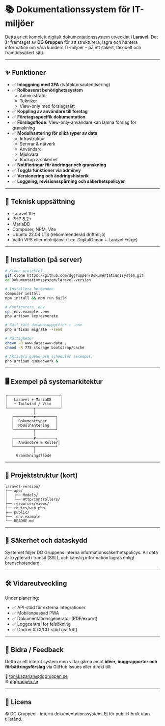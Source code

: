 # 📚 Dokumentationssystem för IT-miljöer

Detta är ett komplett digitalt dokumentationssystem utvecklat i **Laravel**. Det är framtaget av **DG Gruppen** för att strukturera, lagra och hantera information om våra kunders IT-miljöer – på ett säkert, flexibelt och framtidssäkert sätt.

---

## ✨ Funktioner

- ✅ **Inloggning med 2FA** (tvåfaktorsautentisering)
- ✅ **Rollbaserat behörighetssystem**
  - Administratör
  - Tekniker
  - View-only med förslagsrätt
- ✅ **Koppling av användare till företag**
- ✅ **Företagsspecifik dokumentation**
- ✅ **Förslagsflöde:** View-only-användare kan lämna förslag för granskning
- ✅ **Modulhantering för olika typer av data**
  - Infrastruktur
  - Servrar & nätverk
  - Användare
  - Mjukvara
  - Backup & säkerhet
- ✅ **Notifieringar för ändringar och granskning**
- ✅ **Toggla funktioner via adminvy**
- ✅ **Versionering och ändringshistorik**
- ✅ **Loggning, revisionsspårning och säkerhetspolicyer**

---

## 🧱 Teknisk uppsättning

- Laravel 10+
- PHP 8.2+
- MariaDB
- Composer, NPM, Vite
- Ubuntu 22.04 LTS (rekommenderad driftmiljö)
- Valfri VPS eller molntjänst (t.ex. DigitalOcean + Laravel Forge)

---

## 🚀 Installation (på server)

```bash
# Klona projektet
git clone https://github.com/dggruppen/Dokumentationssystem.git
cd Dokumentationssystem/laravel-version

# Installera beroenden
composer install
npm install && npm run build

# Konfigurera .env
cp .env.example .env
php artisan key:generate

# Sätt rätt databasuppgifter i .env
php artisan migrate --seed

# Rättigheter
chown -R www-data:www-data .
chmod -R 775 storage bootstrap/cache

# Aktivera queue och scheduler (exempel)
php artisan queue:work &
```

---

## 🖥️ Exempel på systemarkitektur

```
┌────────────────────────┐
│   Laravel + MariaDB    │
│   + Tailwind / Vite    │
└────────────┬───────────┘
             │
   ┌─────────▼─────────┐
   │  Dokumenttyper    │
   │  Modulhantering   │
   └─────────┬─────────┘
             │
   ┌─────────▼─────────┐
   │  Användare & Roller│
   └─────────┬─────────┘
             │
     Granskningsflöde
```

---

## 📂 Projektstruktur (kort)

```
laravel-version/
├── app/
│   ├── Models/
│   └── Http/Controllers/
├── resources/views/
├── routes/web.php
├── public/
├── .env.example
└── README.md
```

---

## 🔐 Säkerhet och dataskydd

Systemet följer DG Gruppens interna informationssäkerhetspolicys. All data är krypterad i transit (SSL), och känslig information lagras enligt branschstandard.

---

## 🛠 Vidareutveckling

Under planering:

- ✅ API-stöd för externa integrationer
- ✅ Mobilanpassad PWA
- ✅ Dokumentationsgenerator (PDF/export)
- ✅ Loggcentral för felsökning
- ✅ Docker & CI/CD-stöd (valfritt)

---

## 🤝 Bidra / Feedback

Detta är ett internt system men vi tar gärna emot **idéer, buggrapporter och förbättringsförslag** via GitHub Issues eller direkt till:

📧 toni.kazarian@dggruppen.se  
🌐 [dggruppen.se](https://dggruppen.se)

---

## 📄 Licens

© DG Gruppen – internt dokumentationssystem. Ej för publikt bruk utan tillstånd.
